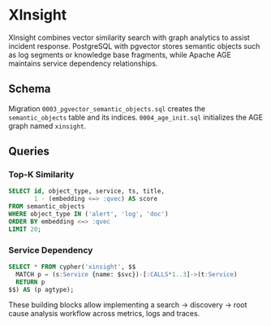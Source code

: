 # XInsight

XInsight combines vector similarity search with graph analytics to assist incident
response. PostgreSQL with pgvector stores semantic objects such as log segments
or knowledge base fragments, while Apache AGE maintains service dependency
relationships.

## Schema

Migration `0003_pgvector_semantic_objects.sql` creates the `semantic_objects`
table and its indices. `0004_age_init.sql` initializes the AGE graph named
`xinsight`.

## Queries

### Top-K Similarity

```sql
SELECT id, object_type, service, ts, title,
       1 - (embedding <=> :qvec) AS score
FROM semantic_objects
WHERE object_type IN ('alert', 'log', 'doc')
ORDER BY embedding <=> :qvec
LIMIT 20;
```

### Service Dependency

```sql
SELECT * FROM cypher('xinsight', $$
  MATCH p = (s:Service {name: $svc})-[:CALLS*1..3]->(t:Service)
  RETURN p
$$) AS (p agtype);
```

These building blocks allow implementing a search → discovery → root cause
analysis workflow across metrics, logs and traces.
